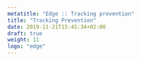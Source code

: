 ```yaml
---
metatitle: "Edge :: Tracking prevention"
title: "Tracking Prevention"
date: 2019-11-21T15:45:34+02:00
draft: true
weight: 11
logo: "edge"
---
```


